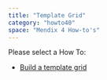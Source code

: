 ```yaml
---
title: "Template Grid"
category: "howto40"
space: "Mendix 4 How-to's"
---
```

Please select a How To:

*   [Build a template grid](build-a-template-grid)